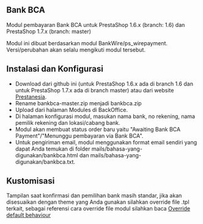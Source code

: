 Bank BCA
--------
Modul pembayaran Bank BCA untuk PrestaShop 1.6.x (branch: 1.6) dan PrestaShop 1.7.x (branch: master)

Modul ini dibuat berdasarkan modul BankWire/ps_wirepayment. Versi/perubahan akan selalu mengikuti modul tersebut.

Instalasi dan Konfigurasi
--------
* Download dari github ini (untuk PrestaShop 1.6.x ada di branch 1.6 dan untuk PrestaShop 1.7.x ada di branch master) atau dari website [Prestanesia][1].
* Rename bankbca-master.zip menjadi bankbca.zip
* Upload dari halaman Modules di BackOffice.
* Di halaman konfigurasi modul, masukan nama bank, no rekening, nama pemilik rekening dan lokasi/cabang bank.
* Modul akan membuat status order baru yaitu "Awaiting Bank BCA Payment"/"Menunggu pembayaran via Bank BCA".
* Untuk pengiriman email, modul menggunakan format email sendiri yang dapat Anda temukan di folder mails/bahasa-yang-digunakan/bankbca.html dan mails/bahasa-yang-digunakan/bankbca.txt.

Kustomisasi
--------
Tampilan saat konfirmasi dan pemilihan bank masih standar, jika akan disesuaikan dengan theme yang Anda gunakan silahkan override file .tpl terkait, sebagai referensi cara override file modul silahkan baca [Override default behaviour][2]


[1]: http://store.prestanesia.com
[2]: http://doc.prestashop.com/display/PS16/Overriding+default+behaviors
